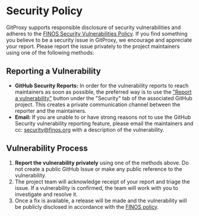 # Security Policy

GitProxy supports responsible disclosure of security vulnerabilities and adheres to the [FINOS Security Vulnerabilities Policy](https://community.finos.org/docs/governance/Software-Projects/cve-responsible-disclosure). If you find something you believe to be a security issue in GitProxy, we encourage and appreciate your report. Please report the issue privately to the project maintainers using one of the following methods:

## Reporting a Vulnerability
- **GitHub Security Reports:** In order for the vulnerability reports to reach maintainers as soon as possible, the preferred way is to use the ["Report a vulnerability"](https://github.com/finos/git-proxy/security/advisories) button under the "Security" tab of the associated GitHub project. This creates a private communication channel between the reporter and the maintainers.  
- **Email:** If you are unable to or have strong reasons not to use the GitHub Security vulnerability reporting feature, please email the maintainers and cc: [security@finos.org](mailto:security@finos.org) with a description of the vulnerability.

## Vulnerability Process

1. **Report the vulnerability privately** using one of the methods above. Do not create a public GitHub Issue or make any public reference to the vulnerability.
2. The project team will acknowledge receipt of your report and triage the issue. If a vulnerability is confirmed, the team will work with you to investigate and resolve it.
3. Once a fix is available, a release will be made and the vulnerability will be publicly disclosed in accordance with the [FINOS policy](https://community.finos.org/docs/governance/Software-Projects/cve-responsible-disclosure).
